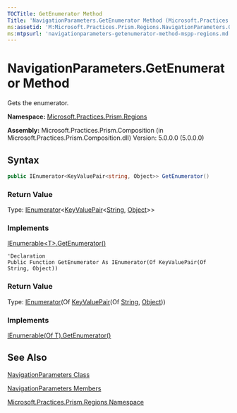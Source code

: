 ```yaml
---
TOCTitle: GetEnumerator Method
Title: 'NavigationParameters.GetEnumerator Method (Microsoft.Practices.Prism.Regions)'
ms:assetid: 'M:Microsoft.Practices.Prism.Regions.NavigationParameters.GetEnumerator'
ms:mtpsurl: 'navigationparameters-getenumerator-method-mspp-regions.md'
---
```


# NavigationParameters.GetEnumerator Method

Gets the enumerator.

**Namespace:** [Microsoft.Practices.Prism.Regions](mspp-regions-namespace)

**Assembly:** Microsoft.Practices.Prism.Composition (in Microsoft.Practices.Prism.Composition.dll) Version: 5.0.0.0 (5.0.0.0)

## Syntax

```C#
public IEnumerator<KeyValuePair<string, Object>> GetEnumerator()
```
### Return Value

Type: [IEnumerator](http://msdn.microsoft.com/en-us/library/78dfe2yb)&lt;[KeyValuePair](http://msdn.microsoft.com/en-us/library/5tbh8a42)&lt;[String](http://msdn.microsoft.com/en-us/library/s1wwdcbf), [Object](http://msdn.microsoft.com/en-us/library/e5kfa45b)&gt;&gt;
### Implements

[IEnumerable&lt;T&gt;.GetEnumerator()](http://msdn.microsoft.com/en-us/library/s793z9y2)
```VB
'Declaration
Public Function GetEnumerator As IEnumerator(Of KeyValuePair(Of String, Object))
```

### Return Value

Type: [IEnumerator](http://msdn.microsoft.com/en-us/library/78dfe2yb)(Of [KeyValuePair](http://msdn.microsoft.com/en-us/library/5tbh8a42)(Of [String](http://msdn.microsoft.com/en-us/library/s1wwdcbf), [Object](http://msdn.microsoft.com/en-us/library/e5kfa45b)))
### Implements

[IEnumerable(Of T).GetEnumerator()](http://msdn.microsoft.com/en-us/library/s793z9y2)

## See Also

[NavigationParameters Class](navigationparameters-class-mspp-regions)

[NavigationParameters Members](navigationparameters-members-mspp-regions)

[Microsoft.Practices.Prism.Regions Namespace](mspp-regions-namespace)
